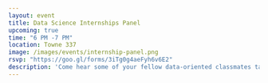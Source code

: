 ```yaml
---
layout: event
title: Data Science Internships Panel
upcoming: true
time: "6 PM -7 PM"
location: Towne 337
image: /images/events/internship-panel.png
rsvp: "https://goo.gl/forms/3iTg0g4aeFyh6v6E2"
description: 'Come hear some of your fellow data-oriented classmates talk about their summer internship experiences.'
---
```




